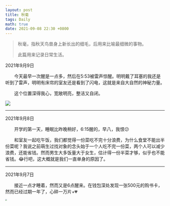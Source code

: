 ```yaml
---
layout: post
title: 秋毫
tags: Daily
math: true
date: 2021-09-08 22:30 +0800
---
```


> 秋毫，指秋天鸟兽身上新长出的细毛，后用来比喻最细微的事物。
>
> 此篇用来记录日常生活。

2021年9月9日

&emsp;&emsp;今天最早一次醒是一点多，然后在5:53被雷声惊醒。明明戴了耳塞的我还是听到了雷声，明明有床帘的室友还是看到了闪电，这就是来自大自然的神秘力量。

&emsp;&emsp;这个位置深得我心，宽敞明亮，整洁又自闭。

![](C:\Users\大漠苍狼\Desktop\文件夹\Mollia.github.io\assets\pictures\computer-16311960859201.jpg)





------

2021年9月8日

&emsp;&emsp;开学的第一天，睡眠比昨晚稍好，6:15醒的，早八，我恨😕

&emsp;&emsp;和室友一起吃午饭，我们都觉得一份菜吃不完十分浪费，为什么食堂不能出半份菜呢？我说之前萌生过找对象的念头始于一个人吃不完一份菜，两个人可以减少浪费，还能省钱。然而男生大多饭量大于女生，估计得一份半菜才够，似乎也不能省钱。😂行吧，这大概就是我们一直单身的原因了。



------

2021年9月7日

&emsp;&emsp;接近一点才睡着，然而又是6点醒来。在钱包深处发现一张500元的购书卡，然而已经过期一年了，心碎一万片+💔

<img src="https://z3.ax1x.com/2021/09/07/hTFr1e.jpg" style="zoom:33%;" />